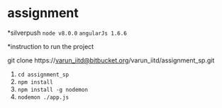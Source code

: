 # assignment
*silverpush
`node v8.0.0`
`angularJs 1.6.6`

*instruction to run the project

git clone https://varun_iitd@bitbucket.org/varun_iitd/assignment_sp.git

1. `cd assignment_sp`
2. `npm install`
3. `npm install -g nodemon`
4.  `nodemon ./app.js`